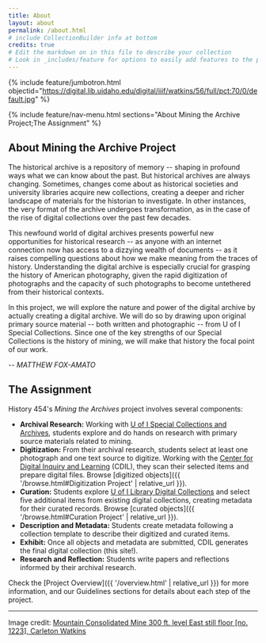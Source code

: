 ```yaml
---
title: About
layout: about
permalink: /about.html
# include CollectionBuilder info at bottom
credits: true
# Edit the markdown on in this file to describe your collection
# Look in _includes/feature for options to easily add features to the page
---
```


{% include feature/jumbotron.html objectid="https://digital.lib.uidaho.edu/digital/iiif/watkins/56/full/pct:70/0/default.jpg" %}

{% include feature/nav-menu.html sections="About Mining the Archive Project;The Assignment" %}

## About Mining the Archive Project

The historical archive is a repository of memory -- shaping in profound ways what we can know about the past. 
But historical archives are always changing. 
Sometimes, changes come about as historical societies and university libraries acquire new collections, creating a deeper and richer landscape of materials for the historian to investigate. 
In other instances, the very format of the archive undergoes transformation, as in the case of the rise of digital collections over the past few decades. 

This newfound world of digital archives presents powerful new opportunities for historical research -- as anyone with an internet connection now has access to a dizzying wealth of documents -- as it raises compelling questions about how we make meaning from the traces of history. 
Understanding the digital archive is especially crucial for grasping the history of American photography, given the rapid digitization of photographs and the capacity of such photographs to become untethered from their historical contexts. 

In this project, we will explore the nature and power of the digital archive by actually creating a digital archive. 
We will do so by drawing upon original primary source material -- both written and photographic -- from U of I Special Collections. 
Since one of the key strengths of our Special Collections is the history of mining, we will make that history the focal point of our work.

*-- MATTHEW FOX-AMATO*

## The Assignment

History 454's *Mining the Archives* project involves several components:

- **Archival Research:** Working with [U of I Special Collections and Archives](https://www.lib.uidaho.edu/special-collections/), students explore and do hands on research with primary source materials related to mining.
- **Digitization:** From their archival research, students select at least one photograph and one text source to digitize. Working with the [Center for Digital Inquiry and Learning](https://cdil.lib.uidaho.edu/) (CDIL), they scan their selected items and prepare digital files. Browse [digitized objects]({{ '/browse.html#Digitization Project' | relative_url }}).
- **Curation:** Students explore [U of I Library Digital Collections](https://www.lib.uidaho.edu/digital/collections.html) and select five additional items from existing digital collections, creating metadata for their curated records. Browse [curated objects]({{ '/browse.html#Curation Project' | relative_url }}).
- **Description and Metadata:** Students create metadata following a collection template to describe their digitized and curated items.
- **Exhibit:** Once all objects and metadata are submitted, CDIL generates the final digital collection (this site!). 
- **Research and Reflection:** Students write papers and reflections informed by their archival research.

Check the [Project Overview]({{ '/overview.html' | relative_url }}) for more information, and our Guidelines sections for details about each step of the project.

---------

Image credit: [Mountain Consolidated Mine 300 ft. level East still floor [no. 1223], Carleton Watkins](https://www.lib.uidaho.edu/digital/watkins/items/watkins56.html)
